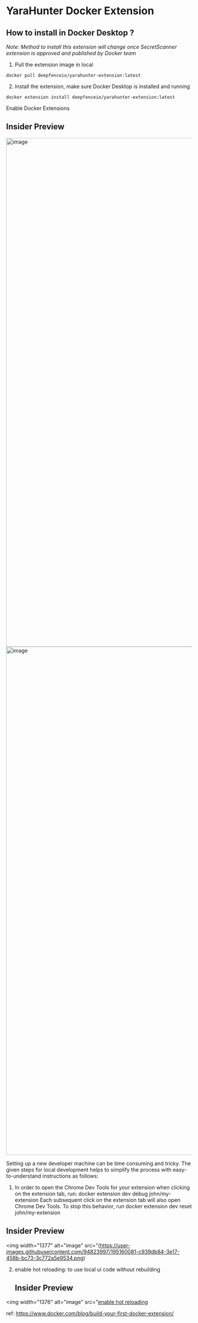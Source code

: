 # YaraHunter Docker Extension

## How to install in Docker Desktop ?
*Note: Method to install this extension will change once SecretScanner extension is approved and published by Docker team*

1. Pull the extension image in local
```
docker pull deepfenceio/yarahunter-extension:latest
```

2. Install the extension, make sure Docker Desktop is installed and running
```
docker extension install deepfenceio/yarahunter-extension:latest
```

Enable Docker Extensions
## Insider Preview

<img width="1377" alt="image" src="https://user-images.githubusercontent.com/18168330/194485464-ab8e402f-8e07-4a0c-86e5-3dae39623df8.png">

<img width="1376" alt="image" src="https://user-images.githubusercontent.com/18168330/194485514-4991ccee-15a4-4df4-b407-c57a2a77d372.png">

Setting up a new developer machine can be time consuming and tricky. The given steps for local development helps to simplify the process with easy-to-understand instructions as follows:

1. In order to open the Chrome Dev Tools for your extension when clicking on the extension tab, run:
 docker extension dev debug john/my-extension
 Each subsequent click on the extension tab will also open Chrome Dev Tools. To stop this behavior, run
 docker extension dev reset john/my-extension
## Insider Preview

<img width="1377" alt="image" src="(https://user-images.githubusercontent.com/94823997/195160081-c939db84-3e17-458b-bc73-3c772a5e9534.png)

                                   
2. enable hot reloading: to use local ui code without rebuilding
   ## Insider Preview
  <img width="1376" alt="image" src="[enable hot reloading](https://user-images.githubusercontent.com/94823997/195160215-1d28d9af-cffe-4945-b33f-df41cf6582f2.png)

                             
  
ref: https://www.docker.com/blog/build-your-first-docker-extension/
